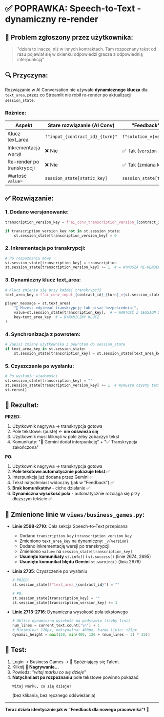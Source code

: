 # ✅ POPRAWKA: Speech-to-Text - dynamiczny re-render

## 🐛 Problem zgłoszony przez użytkownika:
> "działa to inaczej niż w innych kontraktach. Tam rozpoznany tekst od razu pojawiał się w okienku odpowiedzi gracza z odpowiednią interpunkcją"

## 🔍 Przyczyna:
Rozwiązanie w AI Conversation nie używało **dynamicznego klucza** dla `text_area`, przez co Streamlit nie robił re-render po aktualizacji `session_state`.

### **Różnice:**

| Aspekt | Stare rozwiązanie (AI Conv) | "Feedback" (prawidłowe) |
|--------|----------------------------|------------------------|
| Klucz text_area | `f"input_{contract_id}_{turn}"` | `f"solution_v{version}"` |
| Inkrementacja wersji | ❌ Nie | ✅ Tak (`version += 1`) |
| Re-render po transkrypcji | ❌ Nie | ✅ Tak (zmiana klucza) |
| Wartość `value=` | `session_state[static_key]` | `session_state[transcription_key]` |

## ✅ Rozwiązanie:

### **1. Dodano wersjonowanie:**
```python
transcription_version_key = f"ai_conv_transcription_version_{contract_id}"

if transcription_version_key not in st.session_state:
    st.session_state[transcription_version_key] = 0
```

### **2. Inkrementacja po transkrypcji:**
```python
# Po rozpoznaniu mowy
st.session_state[transcription_key] = transcription
st.session_state[transcription_version_key] += 1  # ← WYMUSZA RE-RENDER!
```

### **3. Dynamiczny klucz text_area:**
```python
# Klucz zmienia się przy każdej transkrypcji
text_area_key = f"ai_conv_input_{contract_id}_{turn}_v{st.session_state[transcription_version_key]}"

player_message = st.text_area(
    "📝 Możesz edytować transkrypcję lub pisać bezpośrednio:",
    value=st.session_state[transcription_key],  # ← WARTOŚĆ Z SESSION STATE
    key=text_area_key  # ← DYNAMICZNY KLUCZ
)
```

### **4. Synchronizacja z powrotem:**
```python
# Zapisz zmiany użytkownika z powrotem do session_state
if text_area_key in st.session_state:
    st.session_state[transcription_key] = st.session_state[text_area_key]
```

### **5. Czyszczenie po wysłaniu:**
```python
# Po wysłaniu wiadomości
st.session_state[transcription_key] = ""
st.session_state[transcription_version_key] += 1  # Wymusza czysty text_area
st.rerun()
```

## 🎯 **Rezultat:**

**PRZED:**
1. Użytkownik nagrywa → transkrypcja gotowa
2. Pole tekstowe: (puste) ← **nie odświeża się**
3. Użytkownik musi kliknąć w pole żeby zobaczyć tekst
4. Komunikaty: "🤖 Gemini dodał interpunkcję" + "✅ Transkrypcja zakończona"

**PO:**
1. Użytkownik nagrywa → transkrypcja gotowa
2. **Pole tekstowe automatycznie pokazuje tekst** ✅
3. Interpunkcja już dodana przez Gemini ✅
4. Tekst natychmiast widoczny (jak w "Feedback") ✅
5. **Brak komunikatów** - ciche działanie ✅
6. **Dynamiczna wysokość pola** - automatycznie rozciąga się przy dłuższym tekście ✅

## 📝 Zmienione linie w `views/business_games.py`:

- **Linie 2598-2710**: Cała sekcja Speech-to-Text przepisana
  - Dodano `transcription_key` i `transcription_version_key`
  - Zmieniono `text_area_key` na dynamiczny: `_v{version}`
  - Dodano inkrementację wersji po transkrypcji
  - Zmieniono `value=` na `session_state[transcription_key]`
  - **Usunięto komunikaty** `st.info()` i `st.success()` (linie 2674, 2695)
  - **Usunięto komunikat błędu Gemini** `st.warning()` (linia 2678)
  
- **Linia 2735**: Czyszczenie po wysłaniu
  ```python
  # PRZED:
  st.session_state[f"text_area_{contract_id}"] = ""
  
  # PO:
  st.session_state[transcription_key] = ""
  st.session_state[transcription_version_key] += 1
  ```

- **Linie 2713-2716**: Dynamiczna wysokość pola tekstowego
  ```python
  # Oblicz dynamiczną wysokość na podstawie liczby linii
  num_lines = current_text.count('\n') + 1
  # Minimalna: 120px, maksymalna: 400px, każda linia: +25px
  dynamic_height = max(120, min(400, 120 + (num_lines - 3) * 25))
  ```

## 🧪 **Test:**

1. Login → Business Games → 💬 Spóźniający się Talent
2. Kliknij **🎤 Nagrywanie...**
3. Powiedz: _"witaj marku co się dzieje"_
4. **Natychmiast po rozpoznaniu** pole tekstowe powinno pokazać:
   ```
   Witaj Marku, co się dzieje?
   ```
   (bez klikania, bez ręcznego odświeżania)

---

**Teraz działa identycznie jak w "Feedback dla nowego pracownika"! 🎉**
